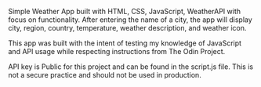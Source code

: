 Simple Weather App built with HTML, CSS, JavaScript, WeatherAPI with focus on functionality. After entering the name of a city, the app will display city, region, country, temperature, weather description, and weather icon.

This app was built with the intent of testing my knowledge of JavaScript and API usage while respecting instructions from The Odin Project.

API key is Public for this project and can be found in the script.js file. This is not a secure practice and should not be used in production.
